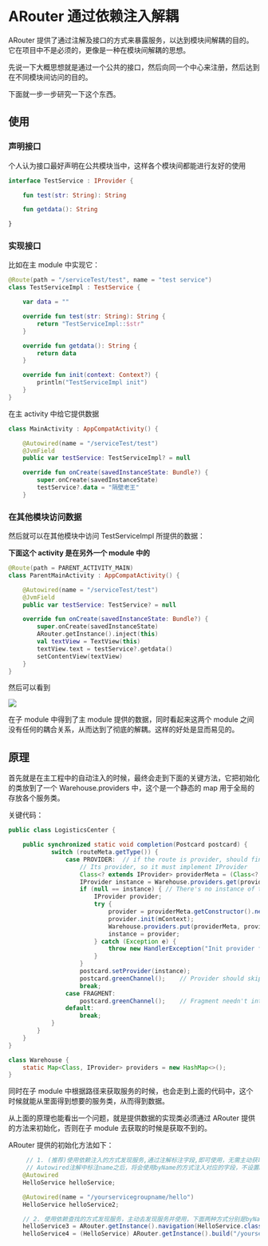 # ARouter 通过依赖注入解耦

ARouter 提供了通过注解及接口的方式来暴露服务，以达到模块间解耦的目的。它在项目中不是必须的，更像是一种在模块间解耦的思想。

先说一下大概思想就是通过一个公共的接口，然后向同一个中心来注册，然后达到在不同模块间访问的目的。

下面就一步一步研究一下这个东西。

## 使用

### 声明接口

个人认为接口最好声明在公共模块当中，这样各个模块间都能进行友好的使用

```kotlin
interface TestService : IProvider {

    fun test(str: String): String

    fun getdata(): String

}
```

### 实现接口

比如在主 module 中实现它：

```kotlin
@Route(path = "/serviceTest/test", name = "test service")
class TestServiceImpl : TestService {

    var data = ""

    override fun test(str: String): String {
        return "TestServiceImpl::$str"
    }

    override fun getdata(): String {
        return data
    }

    override fun init(context: Context?) {
        println("TestServiceImpl init")
    }
}
```

在主 activity 中给它提供数据

```kotlin
class MainActivity : AppCompatActivity() {

    @Autowired(name = "/serviceTest/test")
    @JvmField
    public var testService: TestServiceImpl? = null

    override fun onCreate(savedInstanceState: Bundle?) {
        super.onCreate(savedInstanceState)
        testService?.data = "隔壁老王"
    }
```

### 在其他模块访问数据

然后就可以在其他模块中访问 TestServiceImpl 所提供的数据：

**下面这个 activity 是在另外一个 module 中的**

```kotlin
@Route(path = PARENT_ACTIVITY_MAIN)
class ParentMainActivity : AppCompatActivity() {

    @Autowired(name = "/serviceTest/test")
    @JvmField
    public var testService: TestService? = null

    override fun onCreate(savedInstanceState: Bundle?) {
        super.onCreate(savedInstanceState)
        ARouter.getInstance().inject(this)
        val textView = TextView(this)
        textView.text = testService?.getdata()
        setContentView(textView)
    }
}
```

然后可以看到

![](http://blogqn.maintel.cn/TIM截图20181127152845.png?e=3120103766&token=cs2nCfx72Y7hW0_NpFYzb3Jab90IJWraRtphMd-q:eMcQmnwYBH4P4YACziAbCWwU6BQ=)

在子 module 中得到了主 module 提供的数据，同时看起来这两个 module 之间没有任何的耦合关系，从而达到了彻底的解耦。这样的好处是显而易见的。

## 原理

首先就是在主工程中的自动注入的时候，最终会走到下面的关键方法，它把初始化的类放到了一个 Warehouse.providers 中，这个是一个静态的 map 用于全局的存放各个服务类。

关键代码：

```java
public class LogisticsCenter {

    public synchronized static void completion(Postcard postcard) {
            switch (routeMeta.getType()) {
                case PROVIDER:  // if the route is provider, should find its instance
                    // Its provider, so it must implement IProvider
                    Class<? extends IProvider> providerMeta = (Class<? extends IProvider>) routeMeta.getDestination();
                    IProvider instance = Warehouse.providers.get(providerMeta);
                    if (null == instance) { // There's no instance of this provider
                        IProvider provider;
                        try {
                            provider = providerMeta.getConstructor().newInstance();
                            provider.init(mContext);
                            Warehouse.providers.put(providerMeta, provider);
                            instance = provider;
                        } catch (Exception e) {
                            throw new HandlerException("Init provider failed! " + e.getMessage());
                        }
                    }
                    postcard.setProvider(instance);
                    postcard.greenChannel();    // Provider should skip all of interceptors
                    break;
                case FRAGMENT:
                    postcard.greenChannel();    // Fragment needn't interceptors
                default:
                    break;
            }
        }
    }
}
```


```java
class Warehouse {
    static Map<Class, IProvider> providers = new HashMap<>();
}
```

同时在子 module 中根据路径来获取服务的时候，也会走到上面的代码中，这个时候就能从里面得到想要的服务类，从而得到数据。

从上面的原理也能看出一个问题，就是提供数据的实现类必须通过 ARouter 提供的方法来初始化，否则在子 module 去获取的时候是获取不到的。

ARouter 提供的初始化方法如下：

```java
	 // 1. (推荐)使用依赖注入的方式发现服务,通过注解标注字段,即可使用，无需主动获取
	 // Autowired注解中标注name之后，将会使用byName的方式注入对应的字段，不设置name属性，会默认使用byType的方式发现服务(当同一接口有多个实现的时候，必须使用byName的方式发现服务)
    @Autowired
    HelloService helloService;

    @Autowired(name = "/yourservicegroupname/hello")
    HelloService helloService2;

    // 2. 使用依赖查找的方式发现服务，主动去发现服务并使用，下面两种方式分别是byName和byType
	helloService3 = ARouter.getInstance().navigation(HelloService.class);
	helloService4 = (HelloService) ARouter.getInstance().build("/yourservicegroupname/hello").navigation();
```
